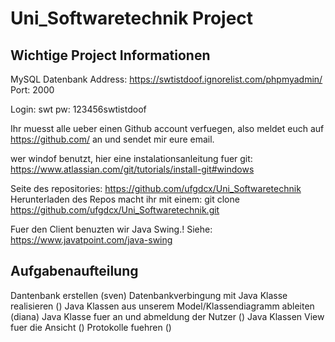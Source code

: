 # Uni_Softwaretechnik Project

## Wichtige Project Informationen

MySQL Datenbank
Address: https://swtistdoof.ignorelist.com/phpmyadmin/
Port: 2000

Login: swt
pw: 123456swtistdoof

Ihr muesst alle ueber einen Github account verfuegen, also meldet euch auf
https://github.com/
an und sendet mir eure email.

wer windof benutzt, hier eine instalationsanleitung fuer git:
https://www.atlassian.com/git/tutorials/install-git#windows

Seite des repositories: https://github.com/ufgdcx/Uni_Softwaretechnik
Herunterladen des Repos macht ihr mit einem:
git clone https://github.com/ufgdcx/Uni_Softwaretechnik.git

Fuer den Client benuzten wir Java Swing.!
Siehe: https://www.javatpoint.com/java-swing

## Aufgabenaufteilung

Dantenbank erstellen (sven)
Datenbankverbingung mit Java Klasse realisieren ()
Java Klassen aus unserem Model/Klassendiagramm ableiten (diana)
Java Klasse fuer an und abmeldung der Nutzer ()
Java Klassen View fuer die Ansicht ()
Protokolle fuehren ()




